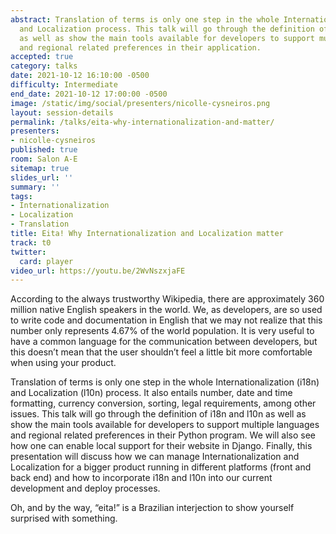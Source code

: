 ```yaml
---
abstract: Translation of terms is only one step in the whole Internationalization
  and Localization process. This talk will go through the definition of i18n and l10n
  as well as show the main tools available for developers to support multiple languages
  and regional related preferences in their application.
accepted: true
category: talks
date: 2021-10-12 16:10:00 -0500
difficulty: Intermediate
end_date: 2021-10-12 17:00:00 -0500
image: /static/img/social/presenters/nicolle-cysneiros.png
layout: session-details
permalink: /talks/eita-why-internationalization-and-matter/
presenters:
- nicolle-cysneiros
published: true
room: Salon A-E
sitemap: true
slides_url: ''
summary: ''
tags:
- Internationalization
- Localization
- Translation
title: Eita! Why Internationalization and Localization matter
track: t0
twitter:
  card: player
video_url: https://youtu.be/2WvNszxjaFE
---
```


According to the always trustworthy Wikipedia, there are approximately 360 million native English speakers in the world. We, as developers, are so used to write code and documentation in English that we may not realize that this number only represents 4.67% of the world population. It is very useful to have a common language for the communication between developers, but this doesn’t mean that the user shouldn’t feel a little bit more comfortable when using your product.

Translation of terms is only one step in the whole Internationalization (i18n) and Localization (l10n) process. It also entails number, date and time formatting, currency conversion, sorting, legal requirements, among other issues. This talk will go through the definition of i18n and l10n as well as show the main tools available for developers to support multiple languages and regional related preferences in their Python program. We will also see how one can enable local support for their website in Django. Finally, this presentation will discuss how we can manage Internationalization and Localization for a bigger product running in different platforms (front and back end) and how to incorporate i18n and l10n into our current development and deploy processes.

Oh, and by the way, “eita!” is a Brazilian interjection to show yourself surprised with something.
